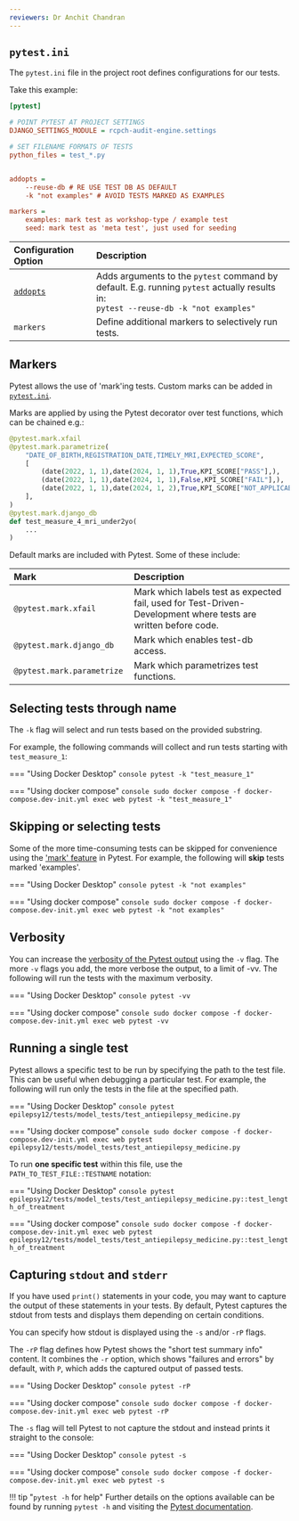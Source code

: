 ```yaml
---
reviewers: Dr Anchit Chandran
---
```


## `pytest.ini`

The `pytest.ini` file in the project root defines configurations for our tests.

Take this example:

```ini
[pytest]

# POINT PYTEST AT PROJECT SETTINGS
DJANGO_SETTINGS_MODULE = rcpch-audit-engine.settings

# SET FILENAME FORMATS OF TESTS
python_files = test_*.py


addopts =
    --reuse-db # RE USE TEST DB AS DEFAULT
    -k "not examples" # AVOID TESTS MARKED AS EXAMPLES

markers =
    examples: mark test as workshop-type / example test
    seed: mark test as 'meta test', just used for seeding
```

| Configuration Option                                                                                     | Description                                                                                                                             |
| :------------------------------------------------------------------------------------------------------- | :-------------------------------------------------------------------------------------------------------------------------------------- |
| [`addopts`](https://docs.pytest.org/en/7.1.x/reference/reference.html?highlight=addopts#confval-addopts) | Adds arguments to the `pytest` command by default. E.g. running `pytest` actually results in: <br>`pytest --reuse-db -k "not examples"` |
| `markers`                                                                                                | Define additional markers to selectively run tests.                                                                                     |

## Markers

Pytest allows the use of 'mark'ing tests. Custom marks can be added in [`pytest.ini`](#pytestini).

Marks are applied by using the Pytest decorator over test functions, which can be chained e.g.:

```python
@pytest.mark.xfail
@pytest.mark.parametrize(
    "DATE_OF_BIRTH,REGISTRATION_DATE,TIMELY_MRI,EXPECTED_SCORE",
    [
        (date(2022, 1, 1),date(2024, 1, 1),True,KPI_SCORE["PASS"],),
        (date(2022, 1, 1),date(2024, 1, 1),False,KPI_SCORE["FAIL"],),
        (date(2022, 1, 1),date(2024, 1, 2),True,KPI_SCORE["NOT_APPLICABLE"],),
    ],
)
@pytest.mark.django_db
def test_measure_4_mri_under2yo(
    ...
)
```

Default marks are included with Pytest. Some of these include:

| <div style="width:200px">Mark</div> | Description                                                                                                    |
| :---------------------------------- | :------------------------------------------------------------------------------------------------------------- |
| `@pytest.mark.xfail`                | Mark which labels test as expected fail, used for Test-Driven-Development where tests are written before code. |
| `@pytest.mark.django_db`            | Mark which enables test-db access.                                                                             |
| `@pytest.mark.parametrize`          | Mark which parametrizes test functions.                                                                        |

## Selecting tests through name

The `-k` flag will select and run tests based on the provided substring.

For example, the following commands will collect and run tests starting with `test_measure_1`:

=== "Using Docker Desktop"
    ```console
    pytest -k "test_measure_1"
    ```

=== "Using docker compose"
    ```console
    sudo docker compose -f docker-compose.dev-init.yml exec web pytest -k "test_measure_1"
    ```

## Skipping or selecting tests

Some of the more time-consuming tests can be skipped for convenience using the ['mark' feature](https://docs.pytest.org/en/7.1.x/how-to/mark.html) in Pytest. For example, the following will **skip** tests marked 'examples'.

=== "Using Docker Desktop"
    ```console
    pytest -k "not examples"
    ```

=== "Using docker compose"
    ```console
    sudo docker compose -f docker-compose.dev-init.yml exec web pytest -k "not examples"
    ```

## Verbosity

You can increase the [verbosity of the Pytest output](https://docs.pytest.org/en/7.1.x/how-to/output.html#verbosity) using the `-v` flag. The more `-v` flags you add, the more verbose the output, to a limit of -vv. The following will run the tests with the maximum verbosity.

=== "Using Docker Desktop"
    ```console
    pytest -vv
    ```

=== "Using docker compose"
    ```console
    sudo docker compose -f docker-compose.dev-init.yml exec web pytest -vv
    ```

## Running a single test

Pytest allows a specific test to be run by specifying the path to the test file. This can be useful when debugging a particular test. For example, the following will run only the tests in the file at the specified path.

=== "Using Docker Desktop"
    ```console
    pytest epilepsy12/tests/model_tests/test_antiepilepsy_medicine.py
    ```

=== "Using docker compose"
    ```console
    sudo docker compose -f docker-compose.dev-init.yml exec web pytest epilepsy12/tests/model_tests/test_antiepilepsy_medicine.py
    ```

To run **one specific test** within this file, use the `PATH_TO_TEST_FILE::TESTNAME` notation:

=== "Using Docker Desktop"
    ```console
    pytest epilepsy12/tests/model_tests/test_antiepilepsy_medicine.py::test_length_of_treatment
    ```

=== "Using docker compose"
    ```console
    sudo docker compose -f docker-compose.dev-init.yml exec web pytest epilepsy12/tests/model_tests/test_antiepilepsy_medicine.py::test_length_of_treatment
    ```

## Capturing `stdout` and `stderr`

If you have used `print()` statements in your code, you may want to capture the output of these statements in your tests. By default, Pytest captures the stdout from tests and displays them depending on certain conditions.

You can specify how stdout is displayed using the `-s` and/or `-rP` flags.

The `-rP` flag defines how Pytest shows the "short test summary info" content. It combines the `-r` option, which shows "failures and errors" by default, with `P`, which adds the captured output of passed tests.

=== "Using Docker Desktop"
    ```console
    pytest -rP
    ```

=== "Using docker compose"
    ```console
    sudo docker compose -f docker-compose.dev-init.yml exec web pytest -rP
    ```

The `-s` flag will tell Pytest to not capture the stdout and instead prints it straight to the console:

=== "Using Docker Desktop"
    ```console
    pytest -s
    ```

=== "Using docker compose"
    ```console
    sudo docker compose -f docker-compose.dev-init.yml exec web pytest -s
    ```

!!! tip "`pytest -h` for help"
Further details on the options available can be found by running `pytest -h` and visiting the [Pytest documentation](https://docs.pytest.org/).

